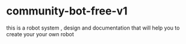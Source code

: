 # community-bot-free-v1
this is a robot system , design and documentation that will help you to create your your own robot 
